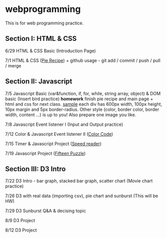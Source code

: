 # webprogramming

This is for web programming practice.


## Section I: HTML & CSS

6/29 HTML & CSS Basic (Introduction Page)

7/1 HTML & CSS ([Pie Recipe](/assignments/pie-recipe.md)) + github usage - git add / commit / push / pull / merge


## Section II: Javascript

7/5 Javascript Basic (var&function, if, for, while, string array, object) & DOM basic (Insert bird practice)
**homework** finish pie recipe and main page + html and css for next class. [sample](/assignments/js-prac-sample.png) each div has 600px width, 100px height, 10px margin and 5px border-radius. Other style (color, border color, border width, content ...) is up to you! Also prepare one image you like.

7/8 Javascript Event listener I (Input and Output practice)

7/12 Color & Javascript Event listener II ([Color Code](/assignments/color-reference.md))

7/15 Timer & Javascript Project ([Speed reader](/assignments/speed-reader.md))

7/19 Javascript Project ([Fifteen Puzzle](/assignments/fifteen-puzzle.md))


## Section III: D3 Intro

7/22 D3 Intro - bar graph, stacked bar graph, scatter chart (Movie chart practice)

7/26 D3 with real data (importing csv), pie chart and sunburst (This will be HW)

7/29 D3 Sunburst Q&A & decising topic

8/9 D3 Project

8/12 D3 Project
